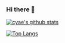 ### Hi there 👋
[![cyae's github stats](https://github-readme-stats.vercel.app/api?username=cyae&show_icons=true&theme=vue)](https://github.com/cyae)

[![Top Langs](https://github-readme-stats.vercel.app/api/top-langs/?username=cyae&layout=compact&include_forks=true)](https://github.com/cyae)

<!--
**cyae/cyae** is a ✨ _special_ ✨ repository because its `README.md` (this file) appears on your GitHub profile.

Here are some ideas to get you started:

- 🔭 I’m currently working on ...
- 🌱 I’m currently learning ...
- 👯 I’m looking to collaborate on ...
- 🤔 I’m looking for help with ...
- 💬 Ask me about ...
- 📫 How to reach me: ...
- 😄 Pronouns: ...
- ⚡ Fun fact: ...
-->
